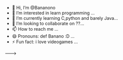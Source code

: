 - 👋 Hi, I’m @Bananono
- 👀 I’m interested in learn programming  ...
- 🌱 I’m currently learning C,python and barely Java...
- 💞️ I’m looking to collaborate on ??...
- 📫 How to reach me ...
- 😄 Pronouns:  def Banano :D ...
- ⚡ Fun fact: i love videogames ...


--->
 <!---

